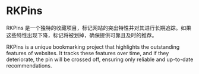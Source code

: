 # RKPins
RKPins 是一个独特的收藏项目，标记网站的突出特性并对其进行长期追踪。如果这些特性出现下降，标记将被划掉，确保提供可靠且及时的推荐。 

RKPins is a unique bookmarking project that highlights the outstanding features of websites. It tracks these features over time, and if they deteriorate, the pin will be crossed off, ensuring only reliable and up-to-date recommendations.

